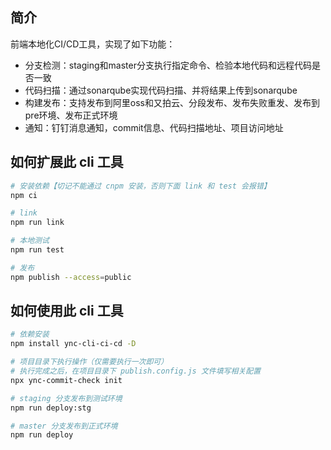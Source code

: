## 简介

前端本地化CI/CD工具，实现了如下功能：
- 分支检测：staging和master分支执行指定命令、检验本地代码和远程代码是否一致
- 代码扫描：通过sonarqube实现代码扫描、并将结果上传到sonarqube
- 构建发布：支持发布到阿里oss和又拍云、分段发布、发布失败重发、发布到pre环境、发布正式环境
- 通知：钉钉消息通知，commit信息、代码扫描地址、项目访问地址

## 如何扩展此 cli 工具

```bash
# 安装依赖【切记不能通过 cnpm 安装，否则下面 link 和 test 会报错】
npm ci

# link
npm run link

# 本地测试
npm run test

# 发布
npm publish --access=public
```

## 如何使用此 cli 工具

```bash
# 依赖安装
npm install ync-cli-ci-cd -D

# 项目目录下执行操作（仅需要执行一次即可）
# 执行完成之后，在项目目录下 publish.config.js 文件填写相关配置
npx ync-commit-check init

# staging 分支发布到测试环境
npm run deploy:stg

# master 分支发布到正式环境
npm run deploy
```

